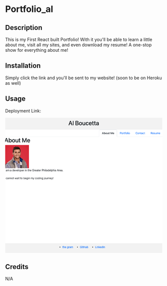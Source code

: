 # Portfolio_al

## Description
This is my First React built Portfolio! With it you'll be able to learn a little about me, visit all my sites, and even download my resume! A one-stop show for everything about me! 

## Installation
Simply click the link and you'll be sent to my website! (soon to be on Heroku as well)

## Usage

Deployment Link:

![port screenshot](./src/components/images/portfolio%20screenshot.png)

## Credits
N/A